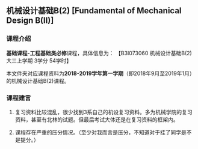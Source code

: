 ## 机械设计基础B(2) [Fundamental of Mechanical Design B(II)]

### 课程介绍

**基础课程-工程基础类必修**课程，具体信息为：
【B3I073060 机械设计基础B(2) 大三上学期 3学分 54学时】

本文件夹对应课程资料为**2018-2019学年第一学期**（即2018年9月至2019年1月）的机械设计基础B(2)课程。

### 课程建言

1. 复习资料比较混乱，很少找到3系自己的机设复习资料。多为机械学院的复习资料，甚至有北林的试题。但最后考试大体还是在复习资料的框架内。

2. 课程存在严重的压分情况。（至少对我而言是压分，不知道对于挂了同学是不是提分。）
